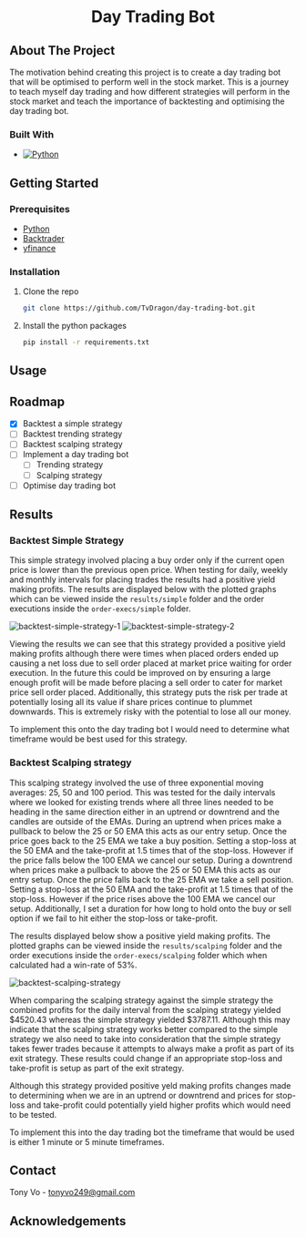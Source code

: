 <h1 align="center">Day Trading Bot</h1>

## About The Project

The motivation behind creating this project is to create a day trading bot that will be optimised to perform well in the stock market. This is a journey to teach myself day trading and how different strategies will perform in the stock market and teach the importance of backtesting and optimising the day trading bot.

### Built With

* [![Python][Python]][Python-url]

## Getting Started

### Prerequisites

* [Python](https://www.python.org/downloads/)
* [Backtrader](https://www.backtrader.com/)
* [yfinance](https://pypi.org/project/yfinance/)

### Installation

1. Clone the repo
	```sh
	git clone https://github.com/TvDragon/day-trading-bot.git	
	```
2. Install the python packages
	```sh
	pip install -r requirements.txt
	```

## Usage



## Roadmap

- [x] Backtest a simple strategy
- [ ] Backtest trending strategy
- [ ] Backtest scalping strategy
- [ ] Implement a day trading bot
	- [ ] Trending strategy
	- [ ] Scalping strategy
- [ ] Optimise day trading bot

## Results

### Backtest Simple Strategy

This simple strategy involved placing a buy order only if the current open price is lower than the previous open price. When testing for daily, weekly and monthly intervals for placing trades the results had a positive yield making profits. The results are displayed below with the plotted graphs which can be viewed inside the `results/simple` folder and the order executions inside the `order-execs/simple` folder.

![backtest-simple-strategy-1](./results/simple/backtest-simple-strategy-1.png)
![backtest-simple-strategy-2](./results/simple/backtest-simple-strategy-2.png)

Viewing the results we can see that this strategy provided a positive yield making profits although there were times when placed orders ended up causing a net loss due to sell order placed at market price waiting for order execution. In the future this could be improved on by ensuring a large enough profit will be made before placing a sell order to cater for market price sell order placed. Additionally, this strategy puts the risk per trade at potentially losing all its value if share prices continue to plummet downwards. This is extremely risky with the potential to lose all our money.

To implement this onto the day trading bot I would need to determine what timeframe would be best used for this strategy.

### Backtest Scalping strategy

This scalping strategy involved the use of three exponential moving averages: 25, 50 and 100 period. This was tested for the daily intervals where we looked for existing trends where all three lines needed to be heading in the same direction either in an uptrend or downtrend and the candles are outside of the EMAs. During an uptrend when prices make a pullback to below the 25 or 50 EMA this acts as our entry setup. Once the price goes back to the 25 EMA we take a buy position. Setting a stop-loss at the 50 EMA and the take-profit at 1.5 times that of the stop-loss. However if the price falls below the 100 EMA we cancel our setup. During a downtrend when prices make a pullback to above the 25 or 50 EMA this acts as our entry setup. Once the price falls back to the 25 EMA we take a sell position. Setting a stop-loss at the 50 EMA and the take-profit at 1.5 times that of the stop-loss. However if the price rises above the 100 EMA we cancel our setup. Additionally, I set a duration for how long to hold onto the buy or sell option if we fail to hit either the stop-loss or take-profit.

The results displayed below show a positive yield making profits. The plotted graphs can be viewed inside the `results/scalping` folder and the order executions inside the `order-execs/scalping` folder which when calculated had a win-rate of 53%.

![backtest-scalping-strategy](./results/scalping/backtest-scalping-strategy.png)

When comparing the scalping strategy against the simple strategy the combined profits for the daily interval from the scalping strategy yielded $4520.43 whereas the simple strategy yielded $3787.11. Although this may indicate that the scalping strategy works better compared to the simple strategy we also need to take into consideration that the simple strategy takes fewer trades because it attempts to always make a profit as part of its exit strategy. These results could change if an appropriate stop-loss and take-profit is setup as part of the exit strategy.

Although this strategy provided positive yeld making profits changes made to determining when we are in an uptrend or downtrend and prices for stop-loss and take-profit could potentially yield higher profits which would need to be tested.

To implement this into the day trading bot the timeframe that would be used is either 1 minute or 5 minute timeframes.

## Contact

Tony Vo - tonyvo249@gmail.com

## Acknowledgements


[Python]: https://img.shields.io/badge/Python-ECD53F?style=for-the-badge&logo=python&logoColor=3776AB
[Python-url]: https://www.python.org/downloads/
